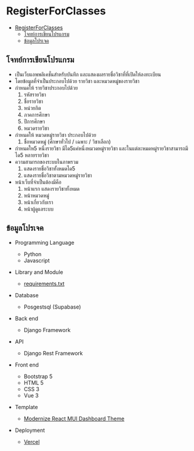 # RegisterForClasses

- [RegisterForClasses](#registerforclasses)
  - [โจทย์การเขียนโปรแกรม](#โจทย์การเขียนโปรแกรม)
  - [ข้อมูลโปรเจค](#ข้อมูลโปรเจค)


## โจทย์การเขียนโปรแกรม
- เป็นเว็บแอพพลิเคชั่นสําหรับบันทึก และแสดงผลรายชื่อวิชาที่ที่เปิดให้ลงทะเบียน
- โดยข้อมูลที่จําเป็นประกอบไปด้วย รายวิชา และหมวดหมู่ของรายวิชา
- กําหนดให้ รายวิชาประกอบไปด้วย
  1. รหัสรายวิชา
  2. ชื่อรายวิชา
  3. หน่วยกิต 
  4. ภาคการศึกษา
  5. ปีการศึกษา
  6. หมวดรายวิชา 
- กําหนดให้ หมวดหมู่รายวิชา ประกอบไปด้วย
  1. ชื่อหมวดหมู่  (ศึกษาทั่วไป / เฉพาะ / วิชาเลือก)
- กําหนดให5 หนึ่งรายวิชา มีได5แค่หนึ่งหมวดหมู่รายวิชา และในแต่ละหมดหมู่รายวิชาสามารถมีได5
หลายรายวิชา
- ความสามารถของระบบในภาพรวม
  1. แสดงรายชื่อวิชาทั้งหมดได5 
  2. แสดงรายชื่อวิชาตามหมวดหมู่รายวิชา 
- หน้าเว็บที่จําเป็นต้องมีคือ
  1. หน้าแรก แสดงรายวิชาทั้งหมด
  2. หน้าหมวดหมู่ 
  3. หน้าเกี่ยวกับเรา
  4. หน้าผู้ดูแลระบบ 

## ข้อมูลโปรเจค
- Programming Language
  - Python
  - Javascript
- Library and Module
  - [requirements.txt](./requirements.txt)
- Database
  - Posgestsql (Supabase)
- Back end
  - Django Framework
- API
  - Django Rest Framework
- Front end
  - Bootstrap 5
  - HTML 5
  - CSS 3
  - Vue 3
- Template
  - [Modernize React MUI Dashboard Theme](https://adminmart.com/)

- Deployment
  - [Vercel](https://register-for-classes.vercel.app/)